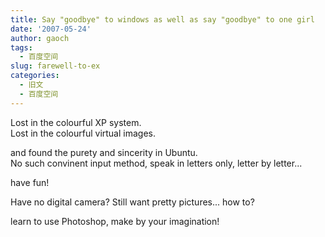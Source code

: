 ```yaml
---
title: Say "goodbye" to windows as well as say "goodbye" to one girl
date: '2007-05-24'
author: gaoch
tags:
  - 百度空间
slug: farewell-to-ex
categories:
  - 旧文
  - 百度空间
---
```


Lost in the colourful XP system.  
Lost in the colourful virtual images.  

and found the purety and sincerity in Ubuntu.  
No such convinent input method, speak in letters only, letter by
letter...  

have fun!

Have no digital camera? Still want pretty pictures... how to?  
  
learn to use Photoshop, make by your imagination!
